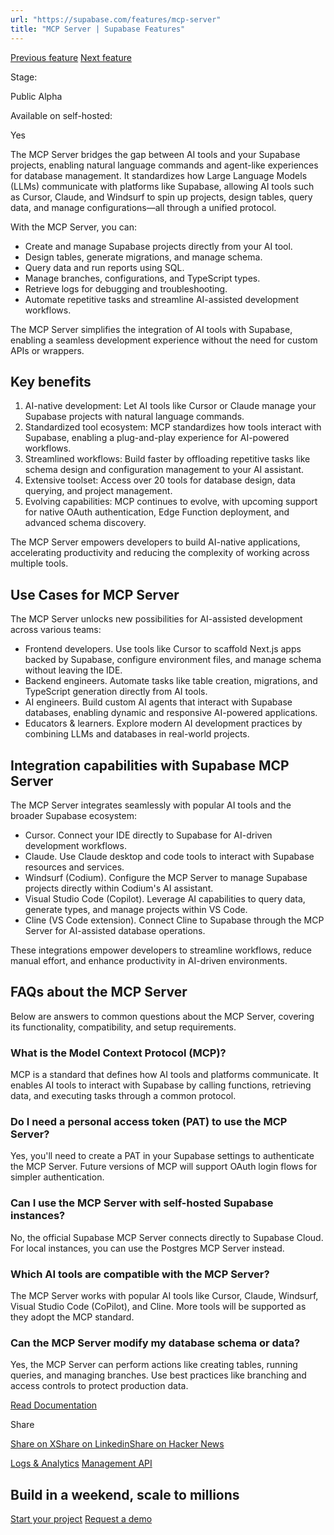 ```yaml
---
url: "https://supabase.com/features/mcp-server"
title: "MCP Server | Supabase Features"
---
```


[Previous feature](https://supabase.com/features/logs-analytics) [Next feature](https://supabase.com/features/management-api)

Stage:

Public Alpha

Available on self-hosted:

Yes

The MCP Server bridges the gap between AI tools and your Supabase projects, enabling natural language commands and agent-like experiences for database management. It standardizes how Large Language Models (LLMs) communicate with platforms like Supabase, allowing AI tools such as Cursor, Claude, and Windsurf to spin up projects, design tables, query data, and manage configurations—all through a unified protocol.

With the MCP Server, you can:

- Create and manage Supabase projects directly from your AI tool.
- Design tables, generate migrations, and manage schema.
- Query data and run reports using SQL.
- Manage branches, configurations, and TypeScript types.
- Retrieve logs for debugging and troubleshooting.
- Automate repetitive tasks and streamline AI-assisted development workflows.

The MCP Server simplifies the integration of AI tools with Supabase, enabling a seamless development experience without the need for custom APIs or wrappers.

## Key benefits

1. AI-native development: Let AI tools like Cursor or Claude manage your Supabase projects with natural language commands.
2. Standardized tool ecosystem: MCP standardizes how tools interact with Supabase, enabling a plug-and-play experience for AI-powered workflows.
3. Streamlined workflows: Build faster by offloading repetitive tasks like schema design and configuration management to your AI assistant.
4. Extensive toolset: Access over 20 tools for database design, data querying, and project management.
5. Evolving capabilities: MCP continues to evolve, with upcoming support for native OAuth authentication, Edge Function deployment, and advanced schema discovery.

The MCP Server empowers developers to build AI-native applications, accelerating productivity and reducing the complexity of working across multiple tools.

## Use Cases for MCP Server

The MCP Server unlocks new possibilities for AI-assisted development across various teams:

- Frontend developers. Use tools like Cursor to scaffold Next.js apps backed by Supabase, configure environment files, and manage schema without leaving the IDE.
- Backend engineers. Automate tasks like table creation, migrations, and TypeScript generation directly from AI tools.
- AI engineers. Build custom AI agents that interact with Supabase databases, enabling dynamic and responsive AI-powered applications.
- Educators & learners. Explore modern AI development practices by combining LLMs and databases in real-world projects.

## Integration capabilities with Supabase MCP Server

The MCP Server integrates seamlessly with popular AI tools and the broader Supabase ecosystem:

- Cursor. Connect your IDE directly to Supabase for AI-driven development workflows.
- Claude. Use Claude desktop and code tools to interact with Supabase resources and services.
- Windsurf (Codium). Configure the MCP Server to manage Supabase projects directly within Codium's AI assistant.
- Visual Studio Code (Copilot). Leverage AI capabilities to query data, generate types, and manage projects within VS Code.
- Cline (VS Code extension). Connect Cline to Supabase through the MCP Server for AI-assisted database operations.

These integrations empower developers to streamline workflows, reduce manual effort, and enhance productivity in AI-driven environments.

## FAQs about the MCP Server

Below are answers to common questions about the MCP Server, covering its functionality, compatibility, and setup requirements.

### What is the Model Context Protocol (MCP)?

MCP is a standard that defines how AI tools and platforms communicate. It enables AI tools to interact with Supabase by calling functions, retrieving data, and executing tasks through a common protocol.

### Do I need a personal access token (PAT) to use the MCP Server?

Yes, you'll need to create a PAT in your Supabase settings to authenticate the MCP Server. Future versions of MCP will support OAuth login flows for simpler authentication.

### Can I use the MCP Server with self-hosted Supabase instances?

No, the official Supabase MCP Server connects directly to Supabase Cloud. For local instances, you can use the Postgres MCP Server instead.

### Which AI tools are compatible with the MCP Server?

The MCP Server works with popular AI tools like Cursor, Claude, Windsurf, Visual Studio Code (CoPilot), and Cline. More tools will be supported as they adopt the MCP standard.

### Can the MCP Server modify my database schema or data?

Yes, the MCP Server can perform actions like creating tables, running queries, and managing branches. Use best practices like branching and access controls to protect production data.

[Read Documentation](https://supabase.com/docs/guides/getting-started/mcp)

Share

[Share on X](https://twitter.com/intent/tweet?url=https%3A%2F%2Fsupabase.com%2Ffeatures%2Fmcp-server&text=MCP%20Server%20%7C%20Supabase%20Features)[Share on Linkedin](https://www.linkedin.com/shareArticle?url=https%3A%2F%2Fsupabase.com%2Ffeatures%2Fmcp-server&text=MCP%20Server%20%7C%20Supabase%20Features)[Share on Hacker News](https://news.ycombinator.com/submitlink?u=https%3A%2F%2Fsupabase.com%2Ffeatures%2Fmcp-server&t=MCP%20Server%20%7C%20Supabase%20Features)

[Logs & Analytics](https://supabase.com/features/logs-analytics) [Management API](https://supabase.com/features/management-api)

## Build in a weekend, scale to millions

[Start your project](https://supabase.com/dashboard) [Request a demo](https://supabase.com/contact/sales)